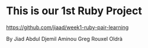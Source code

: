 # This is our 1st Ruby Project

https://github.com/jiaad/week1-ruby-pair-learning

By Jiad Abdul
   Djemil Aminou
   Greg Rouxel Oldrà
